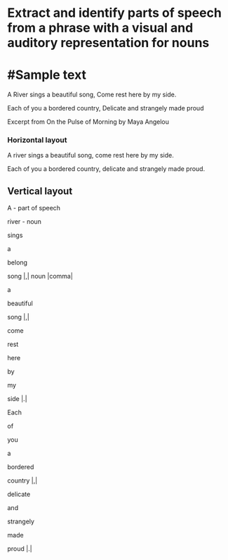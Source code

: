 # Extract and identify parts of speech from a phrase with a visual and auditory representation for nouns

# #Sample text

A River sings a beautiful song, Come rest here by my side.

Each of you a bordered country, Delicate and strangely made proud

Excerpt from On the Pulse of Morning by Maya Angelou

### Horizontal layout

A river sings a beautiful song, come rest here by my side.

Each of you a bordered country, delicate and strangely made proud.

## Vertical layout

A - part of speech

river - noun

sings

a

belong

song |,| noun |comma|

a

beautiful

song  |,|

come

rest

here

by

my 

side |.|


Each

of 

you 

a 

bordered 

country |,| 

delicate 

and 

strangely 

made 

proud |.|
